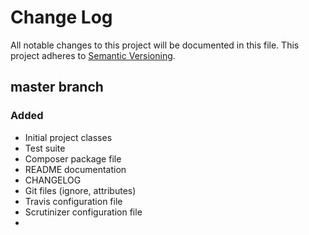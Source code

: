 # Change Log
All notable changes to this project will be documented in this file.
This project adheres to [Semantic Versioning](http://semver.org/).

## master branch

### Added
- Initial project classes
- Test suite
- Composer package file
- README documentation
- CHANGELOG
- Git files (ignore, attributes)
- Travis configuration file
- Scrutinizer configuration file
- 
